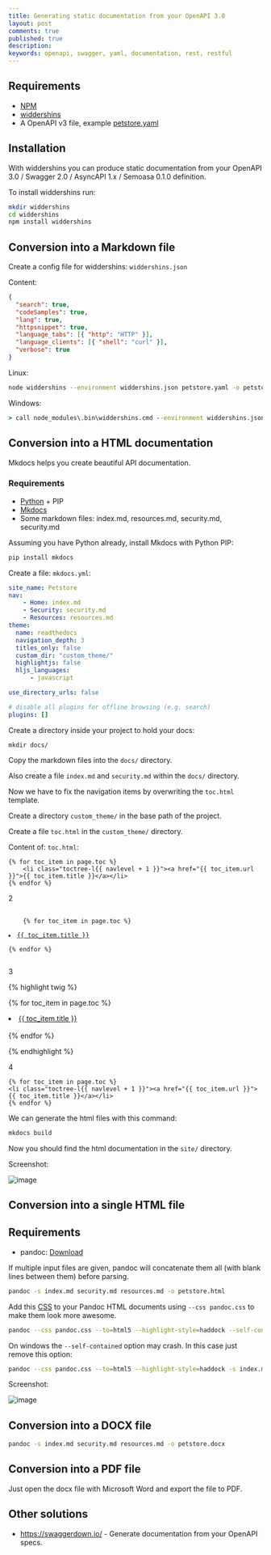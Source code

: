 ```yaml
---
title: Generating static documentation from your OpenAPI 3.0
layout: post
comments: true
published: true
description: 
keywords: openapi, swagger, yaml, documentation, rest, restful
---
```


## Requirements

* [NPM](https://nodejs.org/en/download/)
* [widdershins](https://github.com/Mermade/widdershins)
* A OpenAPI v3 file, example [petstore.yaml](https://raw.githubusercontent.com/OAI/OpenAPI-Specification/master/examples/v3.0/petstore.yaml)

## Installation

With widdershins you can produce static documentation from your OpenAPI 3.0 / Swagger 2.0 / AsyncAPI 1.x / Semoasa 0.1.0 definition.

To install widdershins run:

```bash
mkdir widdershins
cd widdershins
npm install widdershins
```

## Conversion into a Markdown file

Create a config file for widdershins: `widdershins.json`

Content:

```json
{
  "search": true,
  "codeSamples": true,
  "lang": true,
  "httpsnippet": true,
  "language_tabs": [{ "http": "HTTP" }],
  "language_clients": [{ "shell": "curl" }],
  "verbose": true
}
```

Linux: 

```bash
node widdershins --environment widdershins.json petstore.yaml -o petstore3.md
```

Windows:

```cmd
> call node_modules\.bin\widdershins.cmd --environment widdershins.json petstore.yaml -o resources.md
```

## Conversion into a HTML documentation

Mkdocs helps you create beautiful API documentation.

### Requirements

* [Python](https://www.python.org/) + PIP
* [Mkdocs](https://pandoc.org/installing.html#windows)
* Some markdown files: index.md, resources.md, security.md, security.md

Assuming you have Python already, install Mkdocs with Python PIP:

```bash
pip install mkdocs
```

Create a file: `mkdocs.yml`:

```yml
site_name: Petstore
nav:
    - Home: index.md
    - Security: security.md
    - Resources: resources.md
theme:
  name: readthedocs
  navigation_depth: 3
  titles_only: false
  custom_dir: "custom_theme/"
  highlightjs: false
  hljs_languages:
      - javascript

use_directory_urls: false

# disable all plugins for offline browsing (e.g. search)
plugins: []
```

Create a directory inside your project to hold your docs:

```
mkdir docs/
```

Copy the markdown files into the `docs/` directory.

Also create a file `index.md` and `security.md` within the `docs/` directory.

Now we have to fix the navigation items by overwriting the `toc.html` template.

Create a directory `custom_theme/` in the base path of the project.

Create a file `toc.html` in the `custom_theme/` directory.

Content of: `toc.html`:

```twig
{% for toc_item in page.toc %}
    <li class="toctree-l{{ navlevel + 1 }}"><a href="{{ toc_item.url }}">{{ toc_item.title }}</a></li>  
{% endfor %}
```

2

<pre>
  <code class="twig">
    {% for toc_item in page.toc %}
    <li class="toctree-l{{ navlevel + 1 }}"><a href="{{ toc_item.url }}">{{ toc_item.title }}</a></li>  
{% endfor %}
  </code>
</pre>

3

{% highlight twig %}

{% for toc_item in page.toc %}
    <li class="toctree-l{{ navlevel + 1 }}"><a href="{{ toc_item.url }}">{{ toc_item.title }}</a></li>  
{% endfor %}

{% endhighlight %}

4

    {% for toc_item in page.toc %}
    <li class="toctree-l{{ navlevel + 1 }}"><a href="{{ toc_item.url }}">{{ toc_item.title }}</a></li>  
    {% endfor %}


We can generate the html files with this command:

```bash
mkdocs build
```

Now you should find the html documentation in the `site/` directory.

Screenshot:

![image](https://user-images.githubusercontent.com/781074/53407600-d283d200-39bc-11e9-8d8d-2b094fc4772e.png)


## Conversion into a single HTML file

## Requirements

* pandoc: [Download](https://pandoc.org/installing.html#windows)

If multiple input files are given, pandoc will concatenate them all (with blank lines between them) before parsing.

```bash
pandoc -s index.md security.md resources.md -o petstore.html
```

Add this [CSS](https://gist.github.com/killercup/5917178) to your Pandoc HTML documents using `--css pandoc.css` to make them look more awesome. 

```bash
pandoc --css pandoc.css --to=html5 --highlight-style=haddock --self-contained -s index.md security.md resources.md -o petstore.html
```

On windows the `--self-contained` option may crash. In this case just remove this option:

```bash
pandoc --css pandoc.css --to=html5 --highlight-style=haddock -s index.md security.md resources.md -o petstore.html
```

Screenshot:

![image](https://user-images.githubusercontent.com/781074/53409319-ed584580-39c0-11e9-8d34-6a3518ffd63b.png)


## Conversion into a DOCX file

```bash
pandoc -s index.md security.md resources.md -o petstore.docx
```

## Conversion into a PDF file

Just open the docx file with Microsoft Word and export the file to PDF.

## Other solutions

* https://swaggerdown.io/ - Generate documentation from your OpenAPI specs.

